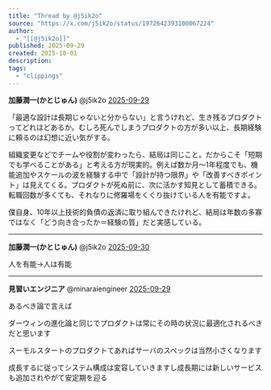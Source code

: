 ```yaml
---
title: "Thread by @j5ik2o"
source: "https://x.com/j5ik2o/status/1972642393100067224"
author:
  - "[[@j5ik2o]]"
published: 2025-09-29
created: 2025-10-01
description:
tags:
  - "clippings"
---
```

**加藤潤一(かとじゅん)** @j5ik2o [2025-09-29](https://x.com/j5ik2o/status/1972642393100067224)

「最適な設計は長期じゃないと分からない」と言うけれど、生き残るプロダクトってどれほどあるか。むしろ死んでしまうプロダクトの方が多い以上、長期経験に頼るのは幻想に近い気がする。

組織変更などでチームや役割が変わったら、結局は同じこと。だからこそ「短期でも学べることがある」と考える方が現実的。例えば数か月〜1年程度でも、機能追加やスケールの波を経験する中で「設計が持つ限界」や「改善すべきポイント」は見えてくる。プロダクトが死ぬ前に、次に活かす知見として蓄積できる。転職回数が多くても、それなりに修羅場をくぐり抜けている人を有能ですよ。

僕自身、10年以上技術的負債の返済に取り組んできたけれど、結局は年数の多寡ではなく「どう向き合ったか＝経験の質」だと実感している。

---

**加藤潤一(かとじゅん)** @j5ik2o [2025-09-30](https://x.com/j5ik2o/status/1972848431615057927)

人を有能→人は有能

---

**見習いエンジニア** @minaraiengineer [2025-09-29](https://x.com/minaraiengineer/status/1972647349110677805)

あるべき論で言えば

ダーウィンの進化論と同じでプロダクトは常にその時の状況に最適化されるべきだと思います

スーモルスタートのプロダクトてあればサーバのスペックは当然小さくなります

成長するに従ってシステム構成は変容していきますし成長期には新しいサービスも追加されやがて安定期を迎る